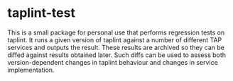 # taplint-test

This is a small package for personal use that performs regression tests
on taplint.  It runs a given version of taplint against a number of
different TAP services and outputs the result.  These results are
archived so they can be diffed against results obtained later.
Such diffs can be used to assess both version-dependent changes
in taplint behaviour and changes in service implementation.


